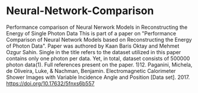 # Neural-Network-Comparison
Performance comparison of Neural Nerwork Models in Reconstructing the Energy of Single Photon Data
This is part of a paper on "Performance Comparison of Neural Network Models based on Reconstructing the Energy of Photon Data". Paper was authored by Kaan Baris Oktay and Mehmet Ozgur Sahin. Single in the title refers to the dataset utilized in this paper contains only one photon per data. Yet, in total, dataset consists of 500000 photon data(1). Full references present on the paper.
1)12.	Paganini, Michela, de Oliveira, Luke, & Nachman, Benjamin. Electromagnetic Calorimeter Shower Images with Variable Incidence Angle and Position [Data set].  2017. https://doi.org/10.17632/5fnxs6b557
